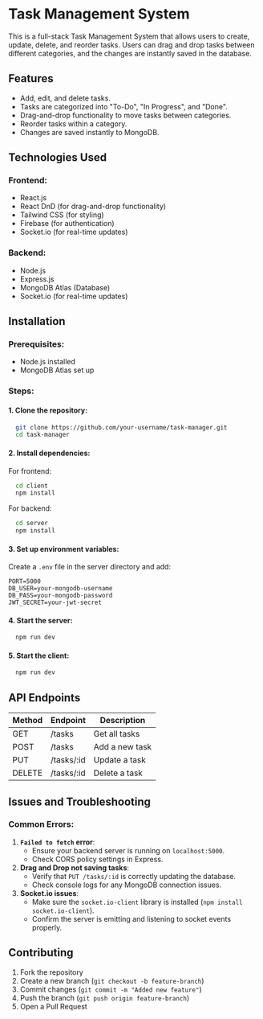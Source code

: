 # Task Management System

This is a full-stack Task Management System that allows users to create, update, delete, and reorder tasks. Users can drag and drop tasks between different categories, and the changes are instantly saved in the database.

## Features
- Add, edit, and delete tasks.
- Tasks are categorized into "To-Do", "In Progress", and "Done".
- Drag-and-drop functionality to move tasks between categories.
- Reorder tasks within a category.
- Changes are saved instantly to MongoDB.

## Technologies Used
### Frontend:
- React.js
- React DnD (for drag-and-drop functionality)
- Tailwind CSS (for styling)
- Firebase (for authentication)
- Socket.io (for real-time updates)

### Backend:
- Node.js
- Express.js
- MongoDB Atlas (Database)
- Socket.io (for real-time updates)

## Installation
### Prerequisites:
- Node.js installed
- MongoDB Atlas set up

### Steps:
#### 1. Clone the repository:
```bash
  git clone https://github.com/your-username/task-manager.git
  cd task-manager
```

#### 2. Install dependencies:
For frontend:
```bash
  cd client
  npm install
```
For backend:
```bash
  cd server
  npm install
```

#### 3. Set up environment variables:
Create a `.env` file in the server directory and add:
```env
PORT=5000
DB_USER=your-mongodb-username
DB_PASS=your-mongodb-password
JWT_SECRET=your-jwt-secret
```

#### 4. Start the server:
```bash
  npm run dev
```

#### 5. Start the client:
```bash
  npm run dev
```

## API Endpoints
| Method | Endpoint        | Description |
|--------|---------------|-------------|
| GET    | /tasks        | Get all tasks |
| POST   | /tasks        | Add a new task |
| PUT    | /tasks/:id    | Update a task |
| DELETE | /tasks/:id    | Delete a task |

## Issues and Troubleshooting
### Common Errors:
1. **`Failed to fetch` error**:
   - Ensure your backend server is running on `localhost:5000`.
   - Check CORS policy settings in Express.
2. **Drag and Drop not saving tasks**:
   - Verify that `PUT /tasks/:id` is correctly updating the database.
   - Check console logs for any MongoDB connection issues.
3. **Socket.io issues**:
   - Make sure the `socket.io-client` library is installed (`npm install socket.io-client`).
   - Confirm the server is emitting and listening to socket events properly.

## Contributing
1. Fork the repository
2. Create a new branch (`git checkout -b feature-branch`)
3. Commit changes (`git commit -m "Added new feature"`)
4. Push the branch (`git push origin feature-branch`)
5. Open a Pull Request



